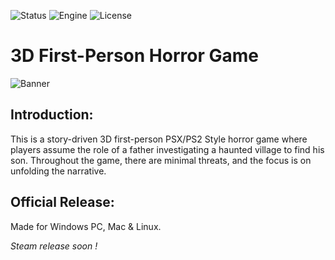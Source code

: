 ![Status](https://badgen.net/badge/Status/Ongoing/orange?icon=github)
![Engine](https://badgen.net/badge/Engine/Unity/blue)
![License](https://badgen.net/badge/license/MIT/green)

# **3D First-Person Horror Game**
![Banner](https://github.com/Parven05/Project-Lighthouse/assets/101796812/f5c9fcd1-5866-4a33-964d-5356261174a3)

## **Introduction:**
This is a story-driven 3D first-person PSX/PS2 Style horror game where players assume the role of a father investigating a haunted village to find his son. Throughout the game, there are minimal threats, and the focus is on unfolding the narrative.

## **Official Release:**
Made for Windows PC, Mac & Linux.

_Steam release soon !_

